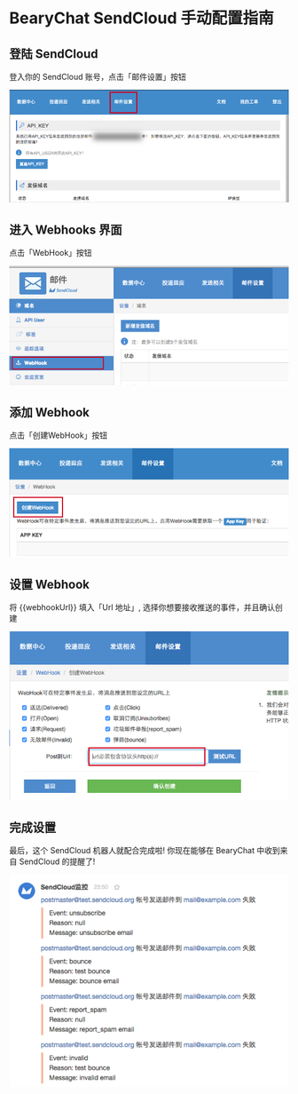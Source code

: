 # BearyChat SendCloud 手动配置指南

## 登陆 SendCloud

登入你的 SendCloud 账号，点击「邮件设置」按钮

![](/images/tutorial/sendcloud_settings.png)

## 进入 Webhooks 界面

点击「WebHook」按钮

![](/images/tutorial/sendcloud_select_webhooks.png)

## 添加 Webhook

点击「创建WebHook」按钮

![](/images/tutorial/sendcloud_create_webhook.png)

## 设置 Webhook

将 {{webhookUrl}} 填入「Url 地址」, 选择你想要接收推送的事件，并且确认创建

![](/images/tutorial/sendcloud_add_webhook_url.png)

## 完成设置

最后，这个 SendCloud 机器人就配合完成啦! 你现在能够在 BearyChat 中收到来自 SendCloud 的提醒了!

![](/images/tutorial/sendcloud_notify_sample.png)
